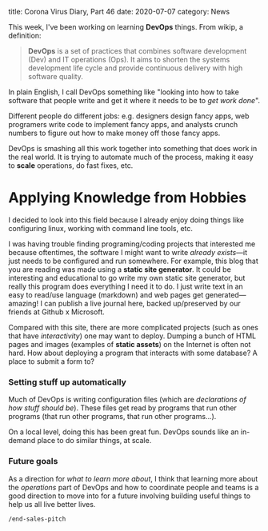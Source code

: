 title: Corona Virus Diary, Part 46
date: 2020-07-07
category: News

This week, I've been working on learning **DevOps** things. From
wikip, a definition:

> **DevOps** is a set of practices that combines software development
> (Dev) and IT operations (Ops). It aims to shorten the systems
> development life cycle and provide continuous delivery with high
> software quality.


In plain English, I call DevOps something like "looking into how to
take software that people write and get it where it needs to be to
*get work done*".

Different people do different jobs: e.g. designers design fancy apps,
web programers write code to implement fancy apps, and analysts crunch
numbers to figure out how to make money off those fancy apps.

DevOps is smashing all this work together into something that does
work in the real world. It is trying to automate much of the process,
making it easy to **scale** operations, do fast fixes, etc.

Applying Knowledge from Hobbies
===============================

I decided to look into this field because I already enjoy doing things
like configuring linux, working with command line tools, etc.

I was having trouble finding programing/coding projects that
interested me because oftentimes, the software I might want to write
*already exists*&mdash;it just needs to be configured and run
somewhere. For example, this blog that you are reading was made using
a **static site generator**. It could be interesting and educational
to go write my own static site generator, but really this program does
everything I need it to do. I just write text in an easy to read/use
language (markdown) and web pages get generated&mdash;amazing! I can
publish a live journal here, backed up/preserved by our friends at
Github x Microsoft.

Compared with this site, there are more complicated projects (such as
ones that have *interactivity*) one may want to deploy. Dumping a
bunch of HTML pages and images (examples of **static assets**) on the
Internet is often not hard. How about deploying a program that
interacts with some database? A place to submit a form to?

### Setting stuff up automatically

Much of DevOps is writing configuration files (which are *declarations
of how stuff should be*). These files get read by programs that run
other programs (that run other programs, that run other programs...).

On a local level, doing this has been great fun. DevOps sounds like an
in-demand place to do similar things, at scale.

### Future goals

As a direction for *what to learn more about*, I think that learning
more about the *operations* part of DevOps and how to coordinate 
people and teams is a good direction to move into for a future
involving building useful things to help us all live better lives.

`/end-sales-pitch`
